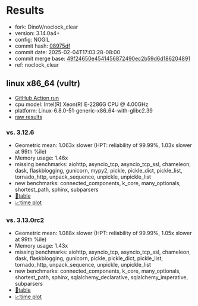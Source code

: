 # Results

- fork: DinoV/noclock_clear
- version: 3.14.0a4+
- config: NOGIL
- commit hash: [08975df](https://github.com/DinoV/cpython/commit/08975df)
- commit date: 2025-02-04T17:03:28-08:00
- commit merge base: [49f24650e4541456872490ec2b59d6d186204891](https://github.com/python/cpython/commit/49f24650e4541456872490ec2b59d6d186204891)
- ref: noclock_clear

## linux x86_64 (vultr)

- [GitHub Action run](https://github.com/facebookexperimental/free-threading-benchmarking/actions/runs/13162545653)
- cpu model: Intel(R) Xeon(R) E-2286G CPU @ 4.00GHz
- platform: Linux-6.8.0-51-generic-x86_64-with-glibc2.39
- [raw results](bm-20250204-vultr-x86_64-DinoV-noclock_clear-3.14.0a4%2B-08975df.json)

### vs. 3.12.6

- Geometric mean: 1.063x slower (HPT: reliability of 99.99%, 1.03x slower at 99th %ile)
- Memory usage: 1.46x
- missing benchmarks: aiohttp, asyncio_tcp, asyncio_tcp_ssl, chameleon, dask, flaskblogging, gunicorn, mypy2, pickle, pickle_dict, pickle_list, tornado_http, unpack_sequence, unpickle, unpickle_list
- new benchmarks: connected_components, k_core, many_optionals, shortest_path, sphinx, subparsers
- [📄table](bm-20250204-vultr-x86_64-DinoV-noclock_clear-3.14.0a4%2B-08975df-vs-3.12.6.md)
- [📈time plot](bm-20250204-vultr-x86_64-DinoV-noclock_clear-3.14.0a4%2B-08975df-vs-3.12.6.svg)

### vs. 3.13.0rc2

- Geometric mean: 1.088x slower (HPT: reliability of 99.99%, 1.05x slower at 99th %ile)
- Memory usage: 1.43x
- missing benchmarks: aiohttp, asyncio_tcp, asyncio_tcp_ssl, chameleon, dask, flaskblogging, gunicorn, pickle, pickle_dict, pickle_list, tornado_http, unpack_sequence, unpickle, unpickle_list
- new benchmarks: connected_components, k_core, many_optionals, shortest_path, sphinx, sqlalchemy_declarative, sqlalchemy_imperative, subparsers
- [📄table](bm-20250204-vultr-x86_64-DinoV-noclock_clear-3.14.0a4%2B-08975df-vs-3.13.0rc2.md)
- [📈time plot](bm-20250204-vultr-x86_64-DinoV-noclock_clear-3.14.0a4%2B-08975df-vs-3.13.0rc2.svg)

